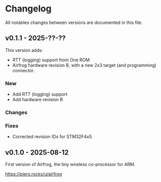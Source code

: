 # Changelog

All notables changes between versions are documented in this file.

## v0.1.1 - 2025-??-??

This version adds:
- RTT (logging) support from One ROM
- Airfrog hardware revision B, with a new 2x3 target (and programming) connector.

### New

- Add RTT (logging) support
- Add hardware revision B

### Changes

### Fixes

- Corrected revision IDs for STM32F4x5.

## v0.1.0 - 2025-08-12

First version of Airfrog, the tiny wireless co-processor for ARM.

https://piers.rocks/u/airfrog
